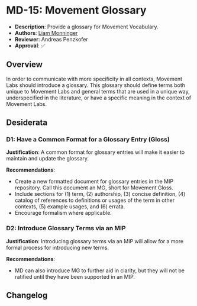 # MD-15: Movement Glossary

- **Description**: Provide a glossary for Movement Vocabulary.
- **Authors**: [Liam Monninger](mailto:liam@movementlabs.xyz)
- **Reviewer**: Andreas Penzkofer
- **Approval**: :white_check_mark:

## Overview
In order to communicate with more specificity in all contexts, Movement Labs should introduce a glossary. This glossary should define terms both unique to Movement Labs and general terms that are used in a unique way, underspecified in the literature, or have a specific meaning in the context of Movement Labs.

## Desiderata

<!--
  List out the specific desiderata. Each entry should consist of:

  1. Title: A concise name for the desideratum.
  2. User Journey: A one or two-sentence statement focusing on the "user" (could be a human, machine, software, etc.) and their interaction or experience.
  3. Description (optional): A more detailed explanation if needed.
  4. Justification: The reasoning behind the desideratum. Why is it necessary or desired?
  5. Recommendations (optional): Suggestions or guidance related to the desideratum.

  Format as:

  ### Desideratum Title

  **User Journey**: [user] can [action].

  **Description**: <More detailed explanation if needed (optional)>

  **Justification**: <Why this is a significant or required desideratum>

  **Recommendations**: <Any specific guidance or suggestions (optional)>

  TODO: Remove this comment before finalizing.
-->
### D1: Have a Common Format for a Glossary Entry (Gloss)

**Justification**: A common format for glossary entries will make it easier to maintain and update the glossary.

**Recommendations**: 
- Create a new formatted document for glossary entries in the MIP repository. Call this document an MG, short for Movement Gloss.
- Include sections for (1) term, (2) authorship, (3) concise definition, (4) catalog of references to definitions or usages of the term in other contexts, (5) example usages, and (6) errata.
- Encourage formalism where applicable.

### D2: Introduce Glossary Terms via an MIP

**Justification**: Introducing glossary terms via an MIP will allow for a more formal process for introducing new terms.

**Recommendations**:
- MD can also introduce MG to further aid in clarity, but they will not be ratified until they have been supported in an MIP.

## Changelog
